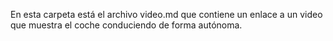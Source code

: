 En esta carpeta está el archivo video.md que contiene un enlace a un video que muestra el coche conduciendo de forma autónoma.
